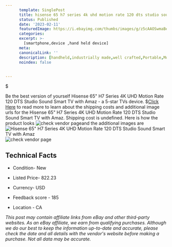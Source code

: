 ```yaml
---
      template: SinglePost
      title: hisense 65 h7 series 4k uhd motion rate 120 dts studio sound smart tv with amaz
      status: Published
      date: '2023-02-11'
      featuredImage: https://i.ebayimg.com/thumbs/images/g/z5cAAOSwmaBe0Cyp/s-l225.jpg
      categories: 
      excerpt: >-
        [smartphone,device ,hand held device]
      meta:
      canonicalLink: ''
      description: [handheld,industrially made,well crafted,Portable,Mobile,Compact,Convenient,Lightweight,Maneuverable,Man-portable,Miniature,Carriable,Hand-held,Light,Holdable,Transportable,Mobile device,Pocket-sized,On-the-go,Wireless,Cordless,Compact size,Convenient size, smartphone,device ,hand held device]
      noindex: false
      
        
---
```

$

Be the best version of yourself Hisense 65" H7 Series 4K UHD Motion Rate 120 DTS Studio Sound Smart TV with Amaz - a 5-star TVs device.
$[Click Here](https://www.ebay.com/itm/233602623733?hash=item3663cd28f5%3Ag%3Az5cAAOSwmaBe0Cyp&mkevt=1&mkcid=1&mkrid=711-53200-19255-0&campid=%253CePNCampaignId%253E&customid=%253CreferenceId%253E&toolid=10049) to read more to learn about the shipping costs and additional image urls for the Hisense 65" H7 Series 4K UHD Motion Rate 120 DTS Studio Sound Smart TV with Amaz. Shipping cost is undefined. Here is how the product looks ![check vendor page](https://i.ebayimg.com/thumbs/images/g/z5cAAOSwmaBe0Cyp/s-l225.jpg)and the additional images are![Hisense 65" H7 Series 4K UHD Motion Rate 120 DTS Studio Sound Smart TV with Amaz](https://i.ebayimg.com/images/g/z5cAAOSwmaBe0Cyp/s-l500.jpg)![check vendor page](https://origin-galleryplus.ebayimg.com/ws/web/233602623733_2_0_1/225x225.jpg,https://origin-galleryplus.ebayimg.com/ws/web/233602623733_3_0_1/225x225.jpg,https://origin-galleryplus.ebayimg.com/ws/web/233602623733_4_0_1/225x225.jpg,https://origin-galleryplus.ebayimg.com/ws/web/233602623733_5_0_1/225x225.jpg)



 ## Technical Facts 



     
      

 - Condition- New 


      

 - Listed Price- 822.23 


      

 - Currency- USD 


      

 - Feedback score - 185 


      

 - Location - CA 


      
      

 *_This post may contain affiliate links from eBay and other third-party websites. As an eBay affiliate, we earn from qualifying purchases. Although we do our best to keep the information up-to-date and accurate, please check the date and all details with the vendor's website before making a purchase. Not all data may be accurate._*






